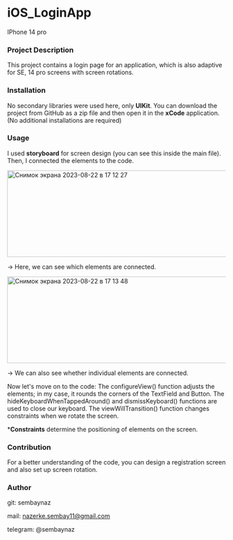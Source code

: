 # iOS_LoginApp

IPhone 14 pro

### Project Description
This project contains a login page for an application, which is also adaptive for SE, 14 pro screens with screen rotations.

### Installation
No secondary libraries were used here, only **UIKit**. You can download the project from GitHub as a zip file and then open it in the **xCode** application. (No additional installations are required)


### Usage
I used **storyboard** for screen design (you can see this inside the main file). Then, I connected the elements to the code.

<img width="518" alt="Снимок экрана 2023-08-22 в 17 12 27" src="https://github.com/sembaynaz/iOS_LoginApp/assets/96616194/f5e9a8cc-e4ce-4d62-b92a-02e5486bc78d" width = 150, height = 200>

-> Here, we can see which elements are connected.

<img width="518" alt="Снимок экрана 2023-08-22 в 17 13 48" src="https://github.com/sembaynaz/iOS_LoginApp/assets/96616194/6ad78069-dd9a-4576-9068-de90effe92b8" width = 150, height = 200>

-> We can also see whether individual elements are connected.

Now let's move on to the code:
The configureView() function adjusts the elements; in my case, it rounds the corners of the TextField and Button.
The hideKeyboardWhenTappedAround() and dismissKeyboard() functions are used to close our keyboard.
The viewWillTransition() function changes constraints when we rotate the screen.

***Constraints** determine the positioning of elements on the screen.

### Contribution
For a better understanding of the code, you can design a registration screen and also set up screen rotation.

### Author
git: sembaynaz

mail: nazerke.sembay11@gmail.com 

telegram: @sembaynaz
